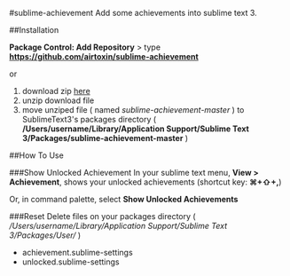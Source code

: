 #sublime-achievement
Add some achievements into sublime text 3.

##Installation

__Package Control: Add Repository__ > type __https://github.com/airtoxin/sublime-achievement__

or

1. download zip  [here](https://github.com/airtoxin/sublime-achievement/archive/master.zip)
2. unzip download file 
3. move unziped file ( named _sublime-achievement-master_ ) to SublimeText3's packages directory ( __/Users/username/Library/Application Support/Sublime Text 3/Packages/sublime-achievement-master__ )

##How To Use

###Show Unlocked Achievement
In your sublime text menu, __View > Achievement__, shows your unlocked achievements (shortcut key: __⌘+⇧+,__)

Or, in command palette, select __Show Unlocked Achievements__

###Reset
Delete files on your packages directory ( _/Users/username/Library/Application Support/Sublime Text 3/Packages/User/_ )

+ achievement.sublime-settings
+ unlocked.sublime-settings
